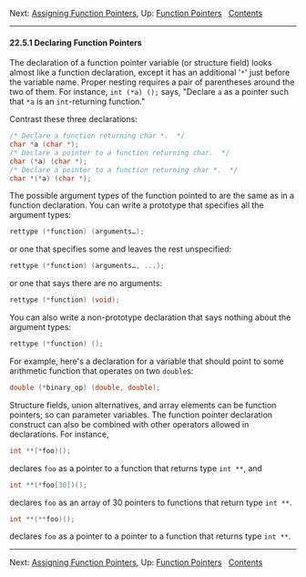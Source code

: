 Next: [Assigning Function Pointers](Assigning-Function-Pointers.md),
Up: [Function Pointers](Function-Pointers.md)  
[Contents](index.md#SEC_Contents "Table of contents")  

------------------------------------------------------------------------


#### 22.5.1 Declaring Function Pointers 


The declaration of a function pointer variable (or structure field)
looks almost like a function declaration, except it has an additional
'`*`' just before the variable name. Proper nesting requires a
pair of parentheses around the two of them. For instance, `int (*a) ();`
says, "Declare `a` as a pointer such that `*a` is an `int`-returning
function."

Contrast these three declarations:

``` C
/* Declare a function returning char *.  */
char *a (char *);
/* Declare a pointer to a function returning char.  */
char (*a) (char *);
/* Declare a pointer to a function returning char *.  */
char *(*a) (char *);
```

The possible argument types of the function pointed to are the same as
in a function declaration. You can write a prototype that specifies all
the argument types:

``` C
rettype (*function) (arguments…);
```

or one that specifies some and leaves the rest unspecified:

``` C
rettype (*function) (arguments…, ...);
```

or one that says there are no arguments:

``` C
rettype (*function) (void);
```

You can also write a non-prototype declaration that says nothing about
the argument types:

``` C
rettype (*function) ();
```

For example, here's a declaration for a variable that should point to
some arithmetic function that operates on two `double`s:

``` C
double (*binary_op) (double, double);
```

Structure fields, union alternatives, and array elements can be function
pointers; so can parameter variables. The function pointer declaration
construct can also be combined with other operators allowed in
declarations. For instance,

``` C
int **(*foo)();
```

declares `foo` as a pointer to a function that returns type `int **`,
and

``` C
int **(*foo[30])();
```

declares `foo` as an array of 30 pointers to functions that return type
`int **`.

``` C
int **(**foo)();
```

declares `foo` as a pointer to a pointer to a function that returns type
`int **`.

------------------------------------------------------------------------

Next: [Assigning Function Pointers](Assigning-Function-Pointers.md),
Up: [Function Pointers](Function-Pointers.md)  
[Contents](index.md#SEC_Contents "Table of contents")  
